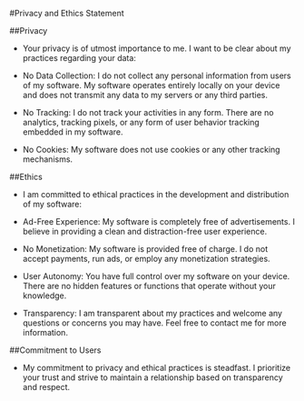 #Privacy and Ethics Statement

##Privacy

- Your privacy is of utmost importance to me. I want to be clear about my practices regarding your data:

- No Data Collection: I do not collect any personal information from users of my software. My software operates entirely locally on your device and does not transmit any data to my servers or any third parties.

- No Tracking: I do not track your activities in any form. There are no analytics, tracking pixels, or any form of user behavior tracking embedded in my software.

- No Cookies: My software does not use cookies or any other tracking mechanisms.

##Ethics

- I am committed to ethical practices in the development and distribution of my software:

- Ad-Free Experience: My software is completely free of advertisements. I believe in providing a clean and distraction-free user experience.

- No Monetization: My software is provided free of charge. I do not accept payments, run ads, or employ any monetization strategies.

- User Autonomy: You have full control over my software on your device. There are no hidden features or functions that operate without your knowledge.

- Transparency: I am transparent about my practices and welcome any questions or concerns you may have. Feel free to contact me for more information.

##Commitment to Users

- My commitment to privacy and ethical practices is steadfast. I prioritize your trust and strive to maintain a relationship based on transparency and respect.

